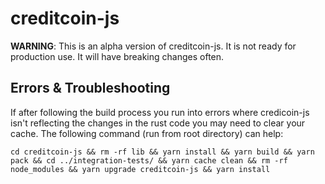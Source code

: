 # creditcoin-js

**WARNING**: This is an alpha version of creditcoin-js. It is not ready for production use. It will have breaking changes often.

## Errors & Troubleshooting

If after following the build process you run into errors where credicoin-js isn't reflecting the changes in the rust code you may need to clear your cache. The following command (run from root directory) can help:

```shell
cd creditcoin-js && rm -rf lib && yarn install && yarn build && yarn pack && cd ../integration-tests/ && yarn cache clean && rm -rf node_modules && yarn upgrade creditcoin-js && yarn install
```
